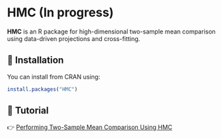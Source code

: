# HMC (In progress)

**HMC** is an R package for high-dimensional two-sample mean comparison using data-driven projections and cross-fitting.

## 🔧 Installation

You can install from CRAN using:

```r
install.packages("HMC")
```

## 📖 Tutorial

👉 [Performing Two-Sample Mean Comparison Using HMC](https://terrytianyuzhang.github.io/HMC/HMC_tutorial.html)
